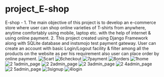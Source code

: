 # project_E-shop
E-shop - 1. The main objective of this project is to develop an e-commerce store where user can shop online varieties of T-shirts from anywhere, anytime comfortably using mobile, laptop etc. with the help of internet & using online payment.
2. This project created using Django Framework along with SQLite database and instsmojo test payment gateway. User can create an account with basic Login/Logout facility & filter among all the products on the website as per his requirement also user can place order by online payment.
![5cart](https://user-images.githubusercontent.com/91747307/153909671-9cbebb37-1c2a-4e5c-9b91-167801f70100.png)
![6checkout](https://user-images.githubusercontent.com/91747307/153909688-31a4899e-5939-4b8f-8c7f-9e6bb50ca6f3.png)
![7payment](https://user-images.githubusercontent.com/91747307/153909692-7db21405-d63d-4ab0-b195-a9249bc2aaf2.png)
![8orders](https://user-images.githubusercontent.com/91747307/153909695-3413a6ce-dfef-443f-9000-d2d435fbbc18.png)
![1home](https://user-images.githubusercontent.com/91747307/153909701-70724403-3b6b-4c91-bb47-70f0f20f1668.png)
![2 1admin_page](https://user-images.githubusercontent.com/91747307/153909720-8b8e28ff-f1d9-4342-81f7-c65fab14637d.png)
![2 2admin_page](https://user-images.githubusercontent.com/91747307/153909724-99535e2c-e454-4983-99fa-e613c05e9843.png)
![2 3admin_page](https://user-images.githubusercontent.com/91747307/153909731-015fdb2b-ba4f-44f2-b5ac-99620c103e89.png)
![2 4admin_page](https://user-images.githubusercontent.com/91747307/153909733-96d52886-9463-4da1-b72c-34cc6c50f9fd.png)
![2 5admin_page](https://user-images.githubusercontent.com/91747307/153909737-c0e44729-f8a8-4ee3-8ac7-2b21a61dd119.png)
![3signup](https://user-images.githubusercontent.com/91747307/153909740-d6d3d544-1088-4016-a4a8-bbe6d1e1bf30.png)
![4login](https://user-images.githubusercontent.com/91747307/153909745-9f9845ad-7647-4240-85d9-925deae7186a.png)
